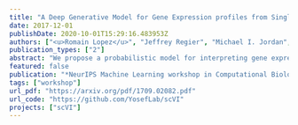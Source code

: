 ```yaml
---
title: "A Deep Generative Model for Gene Expression profiles from Single-cell RNA Sequencing with Application to Differential Expression"
date: 2017-12-01
publishDate: 2020-10-01T15:29:16.483953Z
authors: ["<u>Romain Lopez</u>", "Jeffrey Regier", "Michael I. Jordan", "Nir Yosef"]
publication_types: ["2"]
abstract: "We propose a probabilistic model for interpreting gene expression levels that are observed through single-cell RNA sequencing. In the model, each cell has a low-dimensional latent representation. Additional latent variables account for technical effects that may erroneously set some observations of gene expression levels to zero. Conditional distributions are specified by neural networks, giving the proposed model enough flexibility to fit the data well. We use variational inference and stochastic optimization to approximate the posterior distribution. The inference procedure scales to over one million cells, whereas competing algorithms do not. Even for smaller datasets, for several tasks, the proposed procedure outperforms state-of-the-art methods like ZIFA and ZINB-WaVE. We also extend our framework to account for batch effects and other confounding factors, and propose a Bayesian hypothesis test for differential expression that outperforms DESeq2."
featured: false
publication: "*NeurIPS Machine Learning workshop in Computational Biology, <strong>Spotlight talk</strong> and Bay Area Machine Learning Symposium, <strong>Oral presentation</strong>*"
tags: ["workshop"]
url_pdf: "https://arxiv.org/pdf/1709.02082.pdf"
url_code: "https://github.com/YosefLab/scVI"
projects: ["scVI"]
---
```


